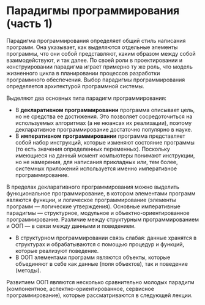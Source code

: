 # Парадигмы программирования (часть 1)

Парадигма программирования определяет общий стиль написания программ. Она указывает, как выделяются отдельные элементы программы, 
что они собой представляют, каким образом между собой взаимодействуют, и так далее. По своей роли в проектировании 
и конструировании парадигма играет примерно ту же роль, что модель жизненного цикла в планировании процессов разработки 
программного обеспечения. Выбор парадигмы программирования определяется архитектурой программной системы.

Выделяют два основных типа парадигм программирования:

  * В **декларативном программировании** программа описывает цель, но не средства ее достижения. 
    Это позволяет сосредоточиться на используемых алгоритмах (а не нюансах их реализации), 
    поэтому декларативное программирование достаточно популярно в науке.
  * В **императивном программировании** программа представляет собой набор инструкций, которые изменяют состояние программы 
    (то есть значения определенных переменных). Поскольку имеющиеся на данный момент компьютеры понимают инструкции, 
    но не намерения, для написания прикладных или, тем более, системных приложений используется именно 
    императивное программирование.

В пределах декларативного программирования можно выделить функциональное программирование, 
в котором элементами программ являются функции, и логическое программирование (элементы программ — логические утверждения). 
Основные императивные парадигмы — структурное, модульное и объектно-ориентированное программирование. 
Различие между структурным программированием и ООП — в связи между данными и поведением.

  * В структурном программировании связь слабая: данные хранятся в структурах и обрабатываются с помощью процедур и функций, 
    которые реализуют поведение.
  * В ООП элементами программ являются объекты, которые объединяют в себе как данные (поля объектов), 
    так и поведение (методы).

Развитием ООП являются несколько сравнительно молодых парадигм (компонентное, аспектно-ориентированное, 
сервисное программирование), которые рассматриваются в следующей лекции.

